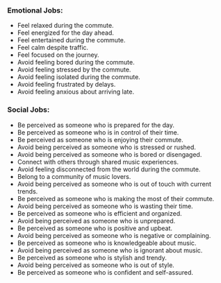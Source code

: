 ### Emotional Jobs:
  - Feel relaxed during the commute.
  - Feel energized for the day ahead.
  - Feel entertained during the commute.
  - Feel calm despite traffic.
  - Feel focused on the journey.
  - Avoid feeling bored during the commute.
  - Avoid feeling stressed by the commute.
  - Avoid feeling isolated during the commute.
  - Avoid feeling frustrated by delays.
  - Avoid feeling anxious about arriving late.
### Social Jobs:
  - Be perceived as someone who is prepared for the day.
  - Be perceived as someone who is in control of their time.
  - Be perceived as someone who is enjoying their commute.
  - Avoid being perceived as someone who is stressed or rushed.
  - Avoid being perceived as someone who is bored or disengaged.
  - Connect with others through shared music experiences.
  - Avoid feeling disconnected from the world during the commute.
  - Belong to a community of music lovers.
  - Avoid being perceived as someone who is out of touch with current trends.
  - Be perceived as someone who is making the most of their commute.
  - Avoid being perceived as someone who is wasting their time.
  - Be perceived as someone who is efficient and organized.
  - Avoid being perceived as someone who is unprepared.
  - Be perceived as someone who is positive and upbeat.
  - Avoid being perceived as someone who is negative or complaining.
  - Be perceived as someone who is knowledgeable about music.
  - Avoid being perceived as someone who is ignorant about music.
  - Be perceived as someone who is stylish and trendy.
  - Avoid being perceived as someone who is out of style.
  - Be perceived as someone who is confident and self-assured.

